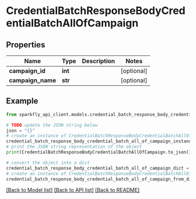 # CredentialBatchResponseBodyCredentialBatchAllOfCampaign


## Properties

Name | Type | Description | Notes
------------ | ------------- | ------------- | -------------
**campaign_id** | **int** |  | [optional] 
**campaign_name** | **str** |  | [optional] 

## Example

```python
from sparkfly_api_client.models.credential_batch_response_body_credential_batch_all_of_campaign import CredentialBatchResponseBodyCredentialBatchAllOfCampaign

# TODO update the JSON string below
json = "{}"
# create an instance of CredentialBatchResponseBodyCredentialBatchAllOfCampaign from a JSON string
credential_batch_response_body_credential_batch_all_of_campaign_instance = CredentialBatchResponseBodyCredentialBatchAllOfCampaign.from_json(json)
# print the JSON string representation of the object
print(CredentialBatchResponseBodyCredentialBatchAllOfCampaign.to_json())

# convert the object into a dict
credential_batch_response_body_credential_batch_all_of_campaign_dict = credential_batch_response_body_credential_batch_all_of_campaign_instance.to_dict()
# create an instance of CredentialBatchResponseBodyCredentialBatchAllOfCampaign from a dict
credential_batch_response_body_credential_batch_all_of_campaign_from_dict = CredentialBatchResponseBodyCredentialBatchAllOfCampaign.from_dict(credential_batch_response_body_credential_batch_all_of_campaign_dict)
```
[[Back to Model list]](../README.md#documentation-for-models) [[Back to API list]](../README.md#documentation-for-api-endpoints) [[Back to README]](../README.md)


